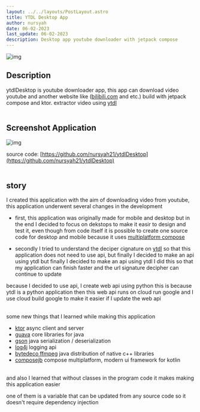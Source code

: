 ```yaml
---
layout: ../../layouts/PostLayout.astro
title: YTDL Desktop App
author: nursyah
date: 06-02-2023
last_update: 06-02-2023
description: Desktop app youtube downloader with jetpack compose 
--- 
```


![img](https://github.com/nursyah21/ytdlDesktop/raw/main/assets/icon.png)

## Description

ytdlDesktop is youtube downloader app, this app can download video youtube and another website like ([bilibili.com](https://www.bilibili.com/) and etc.) build with jetpack compose and ktor. extractor video using [ytdl](https://github.com/ytdl-org/youtube-dl)
<br><br>

## Screenshot Application

![img](https://github.com/nursyah21/ytdlDesktop/raw/main/assets/ytdl.png)
<br>

source code: [https://github.com/nursyah21/ytdlDesktop](https://github.com/nursyah21/ytdlDesktop)
<br><br>

## story

I created this application with the aim of downloading video from youtube, this application underwent several changes in the development

- first, this application was originally made for mobile and desktop but in the end I decided to focus on dekstops to make it easir to design and test it, even though from code itself it is possible to create one source code for desktop and mobile because it uses [multiplatform compose](https://github.com/JetBrains/compose-jb)

- secondly I tried to understand the deciper cignature on [ytdl](https://github.com/ytdl-org/youtube-dl) so that this application does not need to use api, but finally I decided to make an api using ytdl but finally I decided to make an api using ytdl I did this so that my application can finish faster and the url signature decipher can continue to update

because I decided to use api, I create web api using python this is because ytdl is a python application then this web api runs on cloud run google and I use cloud build google to make it easier if I update the web api
<br><br>

some new things that I learned while making this application

- [ktor](https://ktor.io/) async client and server
- [guava](https://github.com/google/guava) core libraries for java
- [gson](https://github.com/google/gson) java serialization / deserialization
- [log4j](https://github.com/apache/logging-log4j2) logging api
- [bytedeco ffmpeg](https://github.com/bytedeco/javacpp-presets) java distribution of native c++ libraries
- [composejb](https://github.com/JetBrains/compose-jb) compose multiplatform, modern ui framework for kotlin
<br><br>

and also I learned that without classes in the program code it makes making this application easier

one of them is a variable that can be updated from any source code so it doesn't require dependency injection
